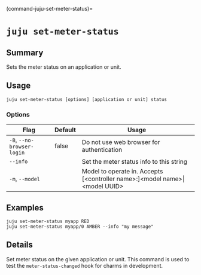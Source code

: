(command-juju-set-meter-status)=
# `juju set-meter-status`
## Summary
Sets the meter status on an application or unit.

## Usage
```juju set-meter-status [options] [application or unit] status```

### Options
| Flag | Default | Usage |
| --- | --- | --- |
| `-B`, `--no-browser-login` | false | Do not use web browser for authentication |
| `--info` |  | Set the meter status info to this string |
| `-m`, `--model` |  | Model to operate in. Accepts [&lt;controller name&gt;:]&lt;model name&gt;&#x7c;&lt;model UUID&gt; |

## Examples

    juju set-meter-status myapp RED
    juju set-meter-status myapp/0 AMBER --info "my message"



## Details

Set meter status on the given application or unit. This command is used
to test the `meter-status-changed` hook for charms in development.
